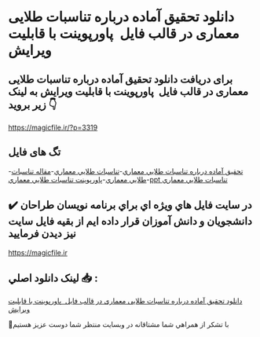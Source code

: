 # دانلود تحقیق آماده درباره تناسبات طلایی معماری در قالب فایل  پاورپوینت با قابلیت ویرایش

## برای دریافت دانلود تحقیق آماده درباره تناسبات طلایی معماری در قالب فایل  پاورپوینت با قابلیت ویرایش به لینک زیر بروید 👇

https://magicfile.ir/?p=3319

## تگ های فایل

-[تحقيق آماده درباره تناسبات طلايي معماري](https://magicfile.ir/product/%d8%aa%d8%ad%d9%82%d9%8a%d9%82-%d8%aa%d9%86%d8%a7%d8%b3%d8%a8%d8%a7%d8%aa-%d8%b7%d9%84%d8%a7%d9%8a%d9%8a-%d9%85%d8%b9%d9%85%d8%a7%d8%b1%d9%8a-%d8%af%d8%b1-%d9%82%d8%a7%d9%84%d8%a8-%d9%81%d8%a7%d9%8a%d9%84-%d9%be%d8%a7%d9%88%d8%b1%d9%be%d9%88%d9%8a%d9%86%d8%aa/)-[تناسبات طلايي معماري](https://magicfile.ir/product/%d8%aa%d8%ad%d9%82%d9%8a%d9%82-%d8%aa%d9%86%d8%a7%d8%b3%d8%a8%d8%a7%d8%aa-%d8%b7%d9%84%d8%a7%d9%8a%d9%8a-%d9%85%d8%b9%d9%85%d8%a7%d8%b1%d9%8a-%d8%af%d8%b1-%d9%82%d8%a7%d9%84%d8%a8-%d9%81%d8%a7%d9%8a%d9%84-%d9%be%d8%a7%d9%88%d8%b1%d9%be%d9%88%d9%8a%d9%86%d8%aa/)-[مقاله تناسبات طلايي معماري](https://magicfile.ir/product/%d8%aa%d8%ad%d9%82%d9%8a%d9%82-%d8%aa%d9%86%d8%a7%d8%b3%d8%a8%d8%a7%d8%aa-%d8%b7%d9%84%d8%a7%d9%8a%d9%8a-%d9%85%d8%b9%d9%85%d8%a7%d8%b1%d9%8a-%d8%af%d8%b1-%d9%82%d8%a7%d9%84%d8%a8-%d9%81%d8%a7%d9%8a%d9%84-%d9%be%d8%a7%d9%88%d8%b1%d9%be%d9%88%d9%8a%d9%86%d8%aa/)-[پاورپوینت تناسبات طلايي معماري](https://magicfile.ir/product/%d8%aa%d8%ad%d9%82%d9%8a%d9%82-%d8%aa%d9%86%d8%a7%d8%b3%d8%a8%d8%a7%d8%aa-%d8%b7%d9%84%d8%a7%d9%8a%d9%8a-%d9%85%d8%b9%d9%85%d8%a7%d8%b1%d9%8a-%d8%af%d8%b1-%d9%82%d8%a7%d9%84%d8%a8-%d9%81%d8%a7%d9%8a%d9%84-%d9%be%d8%a7%d9%88%d8%b1%d9%be%d9%88%d9%8a%d9%86%d8%aa/)-[ppt تناسبات طلايي معماري](https://magicfile.ir/product/%d8%aa%d8%ad%d9%82%d9%8a%d9%82-%d8%aa%d9%86%d8%a7%d8%b3%d8%a8%d8%a7%d8%aa-%d8%b7%d9%84%d8%a7%d9%8a%d9%8a-%d9%85%d8%b9%d9%85%d8%a7%d8%b1%d9%8a-%d8%af%d8%b1-%d9%82%d8%a7%d9%84%d8%a8-%d9%81%d8%a7%d9%8a%d9%84-%d9%be%d8%a7%d9%88%d8%b1%d9%be%d9%88%d9%8a%d9%86%d8%aa/)

## ✔️ در سايت فايل هاي ويژه اي براي برنامه نويسان طراحان دانشجويان و دانش آموزان قرار داده ايم از بقيه فايل سايت نيز ديدن فرماييد

https://magicfile.ir


## لينک دانلود اصلي 📥 :

[دانلود تحقیق آماده درباره تناسبات طلایی معماری در قالب فایل  پاورپوینت با قابلیت ویرایش](https://magicfile.ir/product/%d8%aa%d8%ad%d9%82%d9%8a%d9%82-%d8%aa%d9%86%d8%a7%d8%b3%d8%a8%d8%a7%d8%aa-%d8%b7%d9%84%d8%a7%d9%8a%d9%8a-%d9%85%d8%b9%d9%85%d8%a7%d8%b1%d9%8a-%d8%af%d8%b1-%d9%82%d8%a7%d9%84%d8%a8-%d9%81%d8%a7%d9%8a%d9%84-%d9%be%d8%a7%d9%88%d8%b1%d9%be%d9%88%d9%8a%d9%86%d8%aa/) 


🙏با تشکر از همراهي شما مشتاقانه در وبسایت منتظر شما دوست عزیز هستیم

